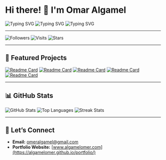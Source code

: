 # Hi there! 👋 I'm Omar Algamel

![Typing SVG](https://readme-typing-svg.herokuapp.com?font=Fira+Code&size=25&pause=1000&color=36BCF7&width=555&lines=web+developer+%7C+full+stack;app+development+%7C+Flutter)
![Typing SVG](https://readme-typing-svg.herokuapp.com?font=Fira+Code&size=25&pause=1000&color=36BCF7&width=555&lines=AI+Developer+%7C+Object+Detection+Expert;Self-Driving+Car+%7C+object+detection+etc.)
![Typing SVG](https://readme-typing-svg.herokuapp.com?font=Fira+Code&size=25&pause=1000&color=36BCF7&width=555&lines=embedded+system+expert+%7C+Iot;Arduino+%7C+RPI+%7C+custom+boards+%7C+micro+controller)

---

![Followers](https://img.shields.io/github/followers/algamelomer?style=social)
![Visits](https://komarev.com/ghpvc/?username=algamelomer&color=blue)
![Stars](https://img.shields.io/github/stars/algamelomer?style=social)

---

## 🚀 Featured Projects



[![Readme Card](https://github-readme-stats.vercel.app/api/pin/?username=algamelomer&repo=Mediapipe-tflite-object-detection-&theme=radical)](https://github.com/algamelomer/Mediapipe-tflite-object-detection-)
[![Readme Card](https://github-readme-stats.vercel.app/api/pin/?username=algamelomer&repo=self-driving-car&theme=radical)](https://github.com/algamelomer/self-driving-car)
[![Readme Card](https://github-readme-stats.vercel.app/api/pin/?username=algamelomer&repo=Mlebuu&theme=radical)](https://github.com/algamelomer/Mlebuu)
[![Readme Card](https://github-readme-stats.vercel.app/api/pin/?username=algamelomer&repo=EgyTech-Team-Project-PHP&theme=radical)](https://github.com/algamelomer/EgyTech-Team-Project-PHP)
[![Readme Card](https://github-readme-stats.vercel.app/api/pin/?username=algamelomer&repo=smart-parking-comp.-vision-&theme=radical)](https://github.com/algamelomer/smart-parking-comp.-vision-)

---

## 📊 GitHub Stats

![GitHub Stats](https://github-readme-stats.vercel.app/api?username=algamelomer&show_icons=true&theme=radical)
![Top Languages](https://github-readme-stats.vercel.app/api/top-langs/?username=algamelomer&layout=compact&theme=radical)
![Streak Stats](https://github-readme-streak-stats.herokuapp.com/?user=algamelomer&theme=radical)

---

## 🤝 Let’s Connect

- **Email:** [omeralgamel@gmail.com](mailto:omeralgamel@gmail.com)  
- **Portfolio Website:** [www.algamelomer.com](https://algamelomer.github.io/portfolio/)  
